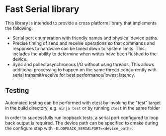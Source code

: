 # Fast Serial library
This library is intended to provide a cross platform library that implements the following:
- Serial port enumeration with friendly names and physical device paths.
- Precise timing of send and receive operations so that commands and responses to hardware can be timed down to system limits. This includes the ability to determine when writes have been flushed to the device.
- Sync and polled asynchronous I/O without using threads. This allows additional processing to happen on the same thread concurrently with serial transmit/receive for best performance/lowest latency.

## Testing
Automated testing can be performed with ctest by invoking the "test" target in the build directory, e.g. `ninja test` or by running `ctest` in the same folder

In order to successfully run loopback tests, a serial port configured to loop back output is required. The device path can be specified to cmake during the configure step with `-DLOOPBACK_SERIALPORT=<device_path>`.